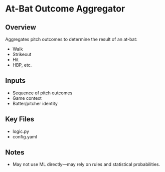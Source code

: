 # At-Bat Outcome Aggregator

## Overview

Aggregates pitch outcomes to determine the result of an at-bat:

- Walk
- Strikeout
- Hit
- HBP, etc.

## Inputs

- Sequence of pitch outcomes
- Game context
- Batter/pitcher identity

## Key Files

- logic.py
- config.yaml

## Notes

- May not use ML directly—may rely on rules and statistical probabilities.
